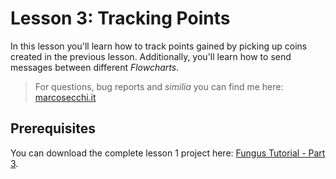 # Lesson 3: Tracking Points

In this lesson you'll learn how to track points gained by picking up coins created in the previous lesson. Additionally, you'll learn how to send messages between different _Flowcharts_.

>For questions, bug reports and _similia_ you can find me here: [marcosecchi.it](http://marcosecchi.it)

## Prerequisites

You can download the complete lesson 1 project here: [Fungus Tutorial - Part 3](https://github.com/marcosecchi/techio-tutorial-fungus-pickups/archive/part_01.zip).
